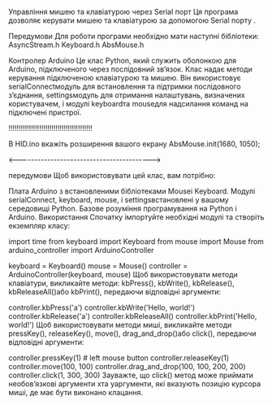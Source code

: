 Управління мишею та клавіатурою через Serial порт 
Ця програма дозволяє керувати мишею та клавіатурою за допомогою Serial порту .

Передумови
Для роботи програми необхідно мати наступні бібліотеки:
AsyncStream.h
Keyboard.h
AbsMouse.h

Контролер Arduino
Це клас Python, який служить оболонкою для Arduino, підключеного через послідовний зв’язок. Клас надає методи керування підключеною клавіатурою та мишею. Він використовує serialConnectмодуль для встановлення та підтримки послідовного з’єднання, settingsмодуль для отримання налаштувань, визначених користувачем, і модулі keyboardта mouseдля надсилання команд на підключені пристрої.

!!!!!!!!!!!!!!!!!!!!!!!!!!!!!!!!!!!!!!!!!

В HID.ino вкажіть розширення вашого екрану
AbsMouse.init(1680, 1050);

<----------------------------------------->

передумови
Щоб використовувати цей клас, вам потрібно:

Плата Arduino з встановленими бібліотеками Mouseі Keyboard.
Модулі serialConnect, keyboard, mouse, і settingsвстановлені у вашому середовищі Python.
Базове розуміння програмування на Python і Arduino.
Використання
Спочатку імпортуйте необхідні модулі та створіть екземпляр класу:

import time
from keyboard import Keyboard
from mouse import Mouse
from arduino_controller import ArduinoController

keyboard = Keyboard()
mouse = Mouse()
controller = ArduinoController(keyboard, mouse)
Щоб використовувати методи клавіатури, викликайте методи:
kbPress(), kbWrite(), kbRelease(), kbReleaseAll()або kbPrint(), передаючи відповідні аргументи:

controller.kbPress('a')
controller.kbWrite('Hello, world!')
controller.kbRelease('a')
controller.kbReleaseAll()
controller.kbPrint('Hello, world!')
Щоб використовувати методи миші, викликайте методи pressKey(), releaseKey(), move(), drag_and_drop()або click(), передаючи відповідні аргументи:

controller.pressKey(1)  # left mouse button
controller.releaseKey(1)
controller.move(100, 100)
controller.drag_and_drop(100, 100, 200, 200)
controller.click(1, 300, 300)
Зауважте, що click() метод може приймати необов’язкові аргументи xта yаргументи, які вказують позицію курсора миші, де має бути виконано клацання.